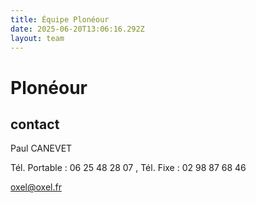 ```yaml
---
title: Équipe Plonéour 
date: 2025-06-20T13:06:16.292Z
layout: team
---
```


# Plonéour 



## contact 

Paul CANEVET

Tél. Portable : 06 25 48 28 07 , Tél. Fixe : 02 98 87 68 46

oxel@oxel.fr

